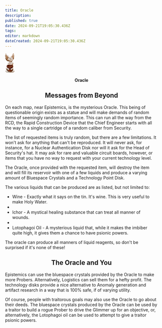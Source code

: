 ```yaml
---
title: Oracle
description: 
published: true
date: 2024-09-21T19:05:30.436Z
tags: 
editor: markdown
dateCreated: 2024-09-21T19:05:30.436Z
---
```


<p><p><img class="img1" src="/guides/the_oracle.png" >

<center><b>Oracle</b></center>

  ## <center>Messages from Beyond</center>

On each map, near Epistemics, is the mysterious Oracle. This being of questionable origin exists as a statue and will make demands of random items of seemingly random importance. This can run all the way from the RCD, the Rapid Construction Device that the Chief Engineer starts with all the way to a single cartridge of a random caliber from Security.

The list of requested items is truly random, but there are a few limitations. It won't ask for anything that can't be reproduced. It will never ask, for instance, for a Nuclear Authentication Disk nor will it ask for the Head of Security's hat. It may ask for rare and valuable circuit boards, however, or items that you have no way to request with your current technology level.

The Oracle, once provided with the requested item, will destroy the item and will fill its reservoir with one of a few liquids and produce a varying amount of Bluespace Crystals and a Technology Point Disk.

The various liquids that can be produced are as listed, but not limited to:

- Wine - Exactly what it says on the tin. It's wine. This is very useful to make Holy Water.
- 
- Ichor - A mystical healing substance that can treat all manner of wounds.
- 
- Lotophagoi Oil - A mysterious liquid that, while it makes the imbiber quite high, it gives them a chance to have psionic powers.

The oracle can produce all manners of liquid reagents, so don't be surprised if it's none of these!

## <center>The Oracle and You</center>

Epistemics can use the bluespace crystals provided by the Oracle to make more Probers. Alternatively, Logistics can sell them for a hefty profit. The technology disks provide a nice alternative to Anomaly generation and artifact research in a way that is 100% safe, if of varying utility.

Of course, people with traitorous goals may also use the Oracle to go about their deeds. The bluespace crystals produced by the Oracle can be used by a traitor to build a rogue Prober to drive the Glimmer up for an objective, or, alternatively, the Lotophagoi oil can be used to attempt to give a traitor psionic powers.